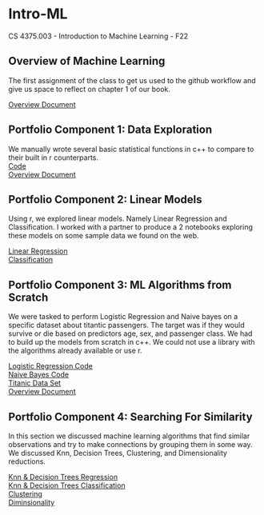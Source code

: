 # Intro-ML
CS 4375.003 - Introduction to Machine Learning - F22

## Overview of Machine Learning 
The first assignment of the class to get us used to the github workflow and give us space to reflect on chapter 1 of our book. 

[Overview Document](Overview_of_ML.pdf)

## Portfolio Component 1: Data Exploration
We manually wrote several basic statistical functions in c++ to compare to their built in r counterparts.  
[Code](/Data_Exploration_Boston/Data_Exploration_Boston.cpp)  
[Overview Document](/Data_Exploration_Boston/Data_Exploration_Boston.pdf)

## Portfolio Component 2: Linear Models
Using r, we explored linear models. Namely Linear Regression and Classification. I worked with a partner to produce a 2 notebooks exploring these models on some sample data we found on the web.

[Linear Regression](/Linear%20Models/Linear-Regression/Accelerometer_Linear_Regression.pdf)  
[Classification](/Linear%20Models/Classification/Classification.pdf)  

## Portfolio Component 3: ML Algorithms from Scratch
We were tasked to perform Logistic Regression and Naive bayes on a specific dataset about titantic passengers. The target was if they would survive or die based on predictors age, sex, and passenger class. We had to build up the models from scratch in c++. We could not use a library with the algorithms already available or use r.    

[Logistic Regression Code](/ML_Algorithms_from_Scratch/Logistic_Regression.cpp)  
[Naive Bayes Code](/ML_Algorithms_from_Scratch/Naive_Bayes.cpp)  
[Titanic Data Set](/ML_Algorithms_from_Scratch/titanic_project.csv)  
[Overview Document](/ML_Algorithms_from_Scratch/_ML%20from%20Scratch.pdf)  

## Portfolio Component 4: Searching For Similarity
In this section we discussed machine learning algorithms that find similar observations and try to make connections by grouping them in some way. We discussed Knn, Decision Trees, Clustering, and Dimensionality reductions.  

[Knn & Decision Trees Regression](/Searching_for_Similarity/Similarity%20(2).pdf)  
[Knn & Decision Trees Classification](/Searching_for_Similarity/Updated-Classification-using-Logistic-Regression-KNN-and-Decision-Tree.pdf)  
[Clustering](/Searching_for_Similarity/Clustering.pdf)  
[Diminsionality](/Searching_for_Similarity/Dimensionality.pdf)  
